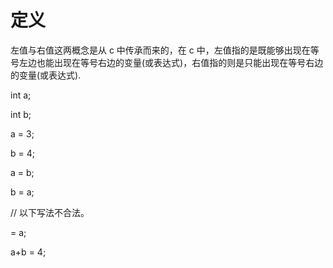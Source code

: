 # 定义

左值与右值这两概念是从 c 中传承而来的，在 c 中，左值指的是既能够出现在等号左边也能出现在等号右边的变量\(或表达式\)，右值指的则是只能出现在等号右边的变量\(或表达式\).

int a;

int b;



a = 3;

b = 4;

a = b;

b = a;



// 以下写法不合法。

= a;

a+b = 4;

